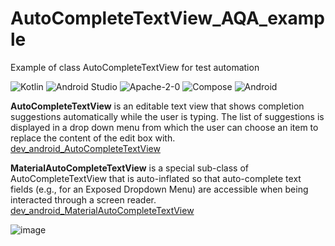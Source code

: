 # AutoCompleteTextView_AQA_example
Example of class AutoCompleteTextView for test automation

![Kotlin](https://img.shields.io/badge/kotlin-%237F52FF.svg?style=for-the-badge&logo=kotlin&logoColor=white) 	![Android Studio](https://img.shields.io/badge/Android_Studio-3DDC84?style=for-the-badge&logo=android-studio&logoColor=white) ![Apache-2-0](https://img.shields.io/badge/Apache--2.0-green?style=for-the-badge) ![Compose](https://img.shields.io/badge/Jetpack%20Compose-4285F4?style=for-the-badge&logo=Jetpack%20Compose&logoColor=white) ![Android](https://img.shields.io/badge/Android-3DDC84?style=for-the-badge&logo=android&logoColor=white)

**AutoCompleteTextView** is an editable text view that shows completion suggestions automatically while the user is typing. The list of suggestions is displayed in a drop down menu from which the user can choose an item to replace the content of the edit box with. [dev_android_AutoCompleteTextView](https://developer.android.com/reference/android/widget/AutoCompleteTextView)

**MaterialAutoCompleteTextView** is a special sub-class of AutoCompleteTextView that is auto-inflated so that auto-complete text fields (e.g., for an Exposed Dropdown Menu) are accessible when being interacted through a screen reader. [dev_android_MaterialAutoCompleteTextView](https://developer.android.com/reference/com/google/android/material/textfield/MaterialAutoCompleteTextView)

![image](https://github.com/user-attachments/assets/4a34b482-285c-464b-8004-14d35fc389d1)

